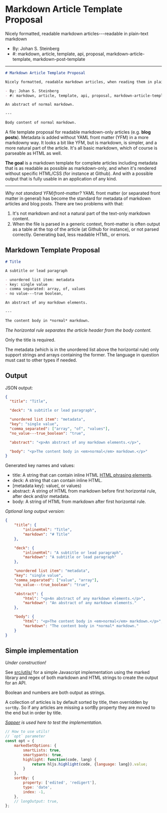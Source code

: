 # Markdown Article Template Proposal

Nicely formatted, readable markdown articles---readable in plain-text markdown

- By: Johan S. Steinberg
- #: markdown, article, template, api, proposal, markdown-article-template, markdown-post-template

---

```markdown
# Markdown Article Template Proposal

Nicely formatted, readable markdown articles, when reading them in plain-text markdown

- By: Johan S. Steinberg
- #: markdown, article, template, api, proposal, markdown-article-template, markdown-post-template

An abstract of normal markdown.

---

Body content of normal markdown.
```

A file template proposal for readable markdown-only articles (e.g. **blog posts**). Metadata is added without YAML front matter (YFM) in a more markdowny way. It looks a bit like YFM, but is markdown, is simpler, and a more natural part of the article. It's all basic markdown, which of course is parseable as HTML as well.

**The goal** is a markdown template for complete articles including metadata that is as readable as possible as markdown-only, and when it's rendered without specific HTML/CSS (for instance at Github). And with a possible output that is fully usable in an application of any kind.

---

*Why not standard YFM/front-matter?* YAML front matter (or separated front matter in general) has become the standard for metadata of markdown articles and blog posts. There are two problems with that:

1. It's not markdown and not a natural part of the text-only markdown content.
2. When the file is parsed in a generic context, front-matter is often output as a table at the top of the article (at Github for instance), or not parsed correctly. Generating bad, less readable HTML, or errors.

## Markdown Template Proposal

```markdown
# Title

A subtitle or lead paragraph

- unordered list item: metadata
- key: single value
- comma separated: array, of, values
- no value---true boolean,

An abstract of any markdown elements.

---

The content body in *normal* markdown.
```

*The horizontal rule separates the article header from the body content.*

Only the title is required.

The metadata (which is in the unordered list above the horizontal rule) only support strings and arrays containing the former. The language in question must cast to other types if needed.

## Output

JSON output:

```json
{
  "title": "Title",

  "deck": "A subtitle or lead paragraph",

  "unordered list item": "metadata",
  "key": "single value",
  "comma_separated": ["array", "of", "values"],
  "no_value---true_boolean": "true",

  "abstract": "<p>An abstract of any markdown elements.</p>",

  "body": "<p>The content body in <em>normal</em> markdown.</p>"
}
```

Generated key names and values:

- title: A string that can contain inline HTML [HTML phrasing elements][phrasing].
- deck: A string that can contain inline HTML.
- [metadata key]: value(, or values)
- abstract: A string of HTML from markdown before first horizontal rule, after deck and/or metadata.
- body: A string of HTML from markdown after first horizontal rule.

*Optional long output version:*

```json
{
	"title": {
		"inlineHtml": "Title",
		"markdown": "# Title"
	},

	"deck": {
		"inlineHtml": "A subtitle or lead paragraph",
		"markdown": "A subtitle or lead paragraph"
	},

	"unordered list item": "metadata",
	"key": "single value",
	"comma_separated": ["value", "array"],
	"no_value---true_boolean": "true",

	"abstract": {
		"html": "<p>An abstract of any markdown elements.</p>",
		"markdown": "An abstract of any markdown elements."
	},

	"body": {
		"html": "<p>The content body in <em>normal</em> markdown.</p>",
		"markdown": "The content body in *normal* markdown."
	}
}
```

## Simple implementation

*Under construction!*

See [src/utils/](https://github.com/jssteinberg/markdown-article-template/tree/main/src/utils) for a simple Javascript implementation using the marked library and regex of both markdown and HTML strings to create the output for an API.

Boolean and numbers are both output as strings.

A collection of articles is by default sorted by title, then overridden by `sortBy`. So if any articles are missing a sortBy property they are moved to the end but in order by title.

*[Sapper](https://github.com/jssteinberg/sapper-floor-template) is used here to test the implementation.*

```javascript
// How to use utils!
// `opt` parameter
const opt = {
	markedSetOptions: {
		smartLists: true,
		smartypants: true,
		highlight: function(code, lang) {
			return hljs.highlight(code, {language: lang}).value;
		}
	},
	sortBy: {
		property: ['edited', 'redigert'],
		type: 'date',
		index: -1,
	},
	// longOutput: true,
};
```

[phrasing]: https://developer.mozilla.org/en-US/docs/Web/Guide/HTML/Content_categories#phrasing_content
